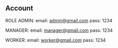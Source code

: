 ## Account

ROLE ADMIN:
email: admin@gmail.com
pass: 1234

MANAGER:
email: manager@gmail.com
pass: 1234


WORKER:
email: worker@gmail.com
pass: 1234